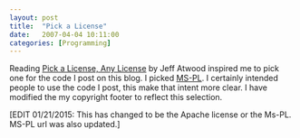 ```yaml
---
layout: post
title:  "Pick a License"
date:   2007-04-04 10:11:00
categories: [Programming]
---
```

<p>Reading <a href="http://www.codinghorror.com/blog/archives/000833.html">Pick
a License, Any License</a> by Jeff Atwood inspired me to pick one for the code I
post on this blog. I picked
<a href="http://opensource.org/licenses/MS-PL">
MS-PL</a>. I certainly intended people to use the code I post, this make that
intent more clear. I have modified the my copyright footer to reflect this
selection.</p>

<p class="edit">[EDIT 01/21/2015: This has changed to be the Apache license or
the Ms-PL. MS-PL url was also updated.] </p>
